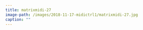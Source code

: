 ```yaml
---
title: matrixmidi-27
image-path: /images/2018-11-17-midictrl1/matrixmidi-27.jpg
caption: ""
---
```

